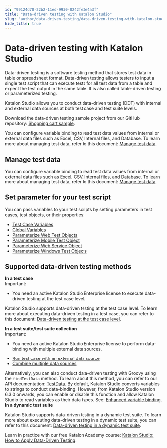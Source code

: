 ```yaml
---
id: "99124d70-22b2-11ed-9930-0242fe3e4a3f"
title: "Data-driven testing with Katalon Studio"
slug: "author/data-driven-testing/data-driven-testing-with-katalon-studio"
hide_title: true
---
```


# <a id="id" class="anchor_top_offset"/><a id="ariaid-title1" class="anchor_top_offset"/>Data-driven testing with <span xmlns="http://www.w3.org/1999/xhtml" className="ph">Katalon Studio</span> 

<p xmlns="http://www.w3.org/1999/xhtml" className="p">Data-driven testing is a software testing method that stores test data in table or spreadsheet format. Data-driven testing allows testers to input a single test script that can execute tests for all test data from a table and expect the test output in the same table. It is also called table-driven testing or parameterized testing.</p> 
<p xmlns="http://www.w3.org/1999/xhtml" className="p"><span className="ph">Katalon Studio</span> allows you to conduct data-driven testing (DDT) with internal and external data sources at both test case and test suite levels.</p> 
<p xmlns="http://www.w3.org/1999/xhtml" className="p">Download the data-driven testing sample project from our GitHub repository: <a className="xref j-external-link" href="https://github.com/katalon-studio-samples/shopping-cart-tests" target="_blank">Shopping cart sample</a>.</p> 
<p xmlns="http://www.w3.org/1999/xhtml" className="p">You can configure variable binding to read test data values from internal or external data files such as Excel, CSV, Internal files, and Database. To learn more about managing test data, refer to this document: <a className="xref" href="/author/data-driven-testing/manage-test-data">Manage test data</a>.</p> 

## Manage test data

                        
<p xmlns="http://www.w3.org/1999/xhtml" className="p">You can configure variable binding to read test data values from internal or external data files such as Excel, CSV, Internal files, and Database. To learn more about managing test data, refer to this document: <a className="xref" href="/author/data-driven-testing/manage-test-data">Manage test data</a>.</p> 
        

## Set parameter for your test script

                        
<p xmlns="http://www.w3.org/1999/xhtml" className="p">You can pass variables to your test scripts by setting parameters in test cases, test objects, or their properties:</p> 
            
<ul xmlns="http://www.w3.org/1999/xhtml" className="ul"><li className="li"><a className="xref" href="/author/data-driven-testing/test-case-variables">Test Case Variables</a></li><li className="li"><a className="xref" href="/author/data-driven-testing/global-variables-and-execution-profile">Global Variables</a></li><li className="li"><a className="xref" href="/author/test-objects/web-test-objects/parameterize-web-test-objects-in-katalon-studio">Parameterize Web Test Objects</a></li><li className="li"><a className="xref" href="/author/test-objects/mobile-test-objects/parameterize-mobile-test-object-properties-in-katalon-studio">Parameterize Mobile Test Object</a></li><li className="li"><a className="xref" href="/author/test-objects/api-test-objects/rest-request/parameterize-a-web-service-object-in-katalon-studio">Parameterize Web Service Object</a></li><li className="li"><a className="xref" href="/author/test-objects/windows-test-objects/windows-test-objects-in-katalon-studio#id_6">Parameterize Windows Test Objects</a></li></ul> 
        

## Supported data-driven testing methods

                        
<div xmlns="http://www.w3.org/1999/xhtml" className="sectiondiv"><strong className="ph b">In a test case</strong>
  <div className="note important note_important"><span className="note__title">Important:</span> 
    <ul className="ul"><li className="li">
        <p className="p">You need an active Katalon Studio Enterprise license to execute data-driven testing at the test case level.</p>
      </li></ul>
  </div>
  <p className="p">Katalon Studio supports data-driven testing at the test case level. To learn more about executing data-driven testing in a test case, you can refer to this document: <a className="xref" href="/author/data-driven-testing/data-driven-testing-at-the-test-case-level-in-katalon-studio">Data-driven testing at the test case level</a>.</p>
</div>
<div xmlns="http://www.w3.org/1999/xhtml" className="sectiondiv"><strong className="ph b">In a test suite/test suite collection</strong><div className="p"><div className="note important note_important"><span className="note__title">Important:</span> <ul className="ul"><li className="li"><p className="p">You need an active Katalon Studio Enterprise license to perform data-binding with multiple external data sources.</p></li></ul></div><ul className="ul"><li className="li"><a className="xref" href="/author/data-driven-testing/run-test-case-with-an-external-data-source">Run
          test case with an external data source</a></li><li className="li"><a className="xref" href="/author/data-driven-testing/combine-multiple-data-sources-in-katalon-studio">Combine
          multiple data sources</a></li></ul>Alternatively, you can also conduct data-driven testing with
    Groovy using the <code className="ph codeph">findTestData</code> method. To learn about
    this method, you can refer to our API documentation: <a className="xref j-external-link" href="https://api-docs.katalon.com/com/kms/katalon/core/testdata/TestData.html" target="_blank">TestData</a>. By default, Katalon Studio converts variables to strings to
    conduct data-binding. However, from Katalon Studio version 6.3.0
    onwards, you can enable or disable this function and allow Katalon
    Studio to read variables as their data types. See: <a className="xref" href="/author/data-driven-testing/enhanced-variable-binding-in-katalon-studio">Enhanced
      variable binding</a>.</div></div>
<div xmlns="http://www.w3.org/1999/xhtml" className="sectiondiv"><strong className="ph b">In a dynamic test suite</strong><p className="p">Katalon Studio supports data-driven testing in a dynamic test
    suite. To learn more about executing data-driven testing in a
    dynamic test suite, you can refer to this document: <a className="xref" href="/author/data-driven-testing/perform-data-driven-testing-in-a-dynamic-test-suite">Data-driven
      testing in a dynamic test suite</a>.</p><p className="p">Learn in practice with our free Katalon Academy course: <a className="xref j-external-link" href="https://academy.katalon.com/courses/data-driven-testing/?utm_source=kat_docs&utm_medium=ddt_ks" target="_blank">Katalon Studio: How to Apply Data-Driven Testing</a>.</p></div>
        
